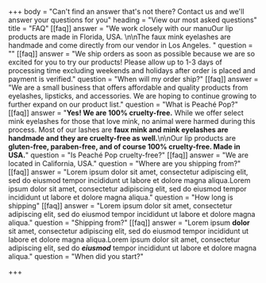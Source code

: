 +++
body = "Can't find an answer that's not there? Contact us and we'll answer your questions for you"
heading = "View our most asked questions"
title = "FAQ"
[[faq]]
answer = "We work closely with our manuOur lip products are made in Florida, USA. \n\nThe faux mink eyelashes are handmade and come directly from our vendor in Los Angeles. "
question = ""
[[faq]]
answer = "We ship orders as soon as possible because we are so excited for you to try our products! Please allow up to 1-3 days of processing time excluding weekends and holidays after order is placed and payment is verified."
question = "When will my order ship?"
[[faq]]
answer = "We are a small business that offers affordable and quality products from eyelashes, lipsticks, and accessories. We are hoping to continue growing to further expand on our product list."
question = "What is Peaché Pop?"
[[faq]]
answer = "**Yes! We are 100% cruelty-free.** While we offer select mink eyelashes for those that love mink, no animal were harmed during this process. Most of our lashes are **faux mink and mink eyelashes are handmade and they are cruelty-free as well.**\n\nOur lip products are **gluten-free, paraben-free, and of course 100% cruelty-free. Made in USA.**"
question = "Is Peaché Pop cruelty-free?"
[[faq]]
answer = "We are located in California, USA."
question = "Where are you shipping from?"
[[faq]]
answer = "Lorem ipsum dolor sit amet, consectetur adipiscing elit, sed do eiusmod tempor incididunt ut labore et dolore magna aliqua.Lorem ipsum dolor sit amet, consectetur adipiscing elit, sed do eiusmod tempor incididunt ut labore et dolore magna aliqua."
question = "How long is shipping"
[[faq]]
answer = "Lorem ipsum dolor sit amet, consectetur adipiscing elit, sed do eiusmod tempor incididunt ut labore et dolore magna aliqua."
question = "Shipping from?"
[[faq]]
answer = "Lorem ipsum **dolor** sit amet, consectetur adipiscing elit, sed do eiusmod tempor incididunt ut labore et dolore magna aliqua.Lorem ipsum dolor sit amet, consectetur adipiscing elit, sed do **_eiusmod_** tempor incididunt ut labore et dolore magna aliqua."
question = "When did you start?"

+++
